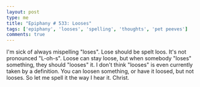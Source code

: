 ```yaml
---
layout: post
type: me
title: "Epiphany # 533: Looses"
tags: ['epiphany', 'looses', 'spelling', 'thoughts', 'pet peeves']
comments: true
---
```

I'm sick of always mispelling "loses".  Lose should be spelt loos.  It's not pronounced "L-oh-s".  Loose can stay loose, but when somebody "loses" something, they should "looses" it.  I don't think "looses" is even currently taken by a definition.  You can loosen something, or have it loosed, but not looses.  So let me spell it the way I hear it.  Christ.
